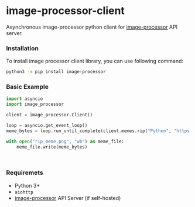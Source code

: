 # image-processor-client
Asynchronous image-processor python client for [image-processor] API server.


### Installation
To install image processor client library, you can use following command:
```sh
python3 -m pip install image-processor
```

### Basic Example
```python
import asyncio
import image_processor

client = image_processor.Client()

loop = asyncio.get_event_loop()
meme_bytes = loop.run_until_complete(client.memes.rip("Python", "https://i.imgur.com/U5QR5SY.png"))

with open("rip_meme.png", "wb") as meme_file:
    meme_file.write(meme_bytes)
 
 
```


### Requiremets
* Python 3+
* `aiohttp`
* [image-processor] API Server (if self-hosted)

[image-processor]: https://github.com/thec0sm0s/image-processor
